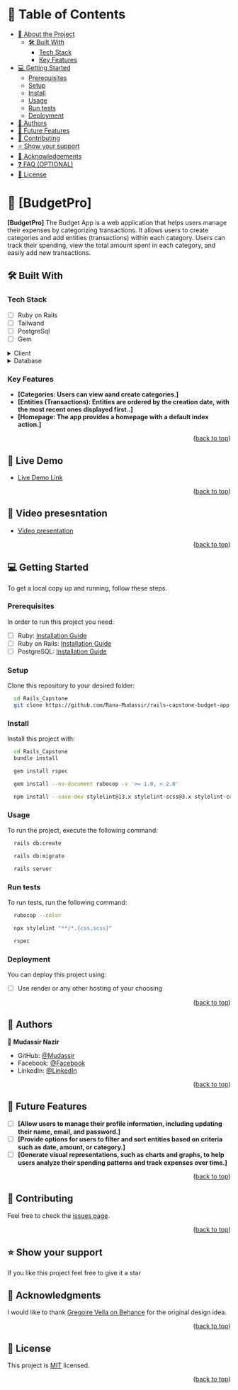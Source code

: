 <a name="readme-top"></a>

# 📗 Table of Contents

- [📖 About the Project](#about-project)
  - [🛠 Built With](#built-with)
    - [Tech Stack](#tech-stack)
    - [Key Features](#key-features)
- [💻 Getting Started](#getting-started)
  - [Prerequisites](#prerequisites)
  - [Setup](#setup)
  - [Install](#install)
  - [Usage](#usage)
  - [Run tests](#run-tests)
  - [Deployment](#deployment)
- [👥 Authors](#authors)
- [🔭 Future Features](#future-features)
- [🤝 Contributing](#contributing)
- [⭐️ Show your support](#support)
- [🙏 Acknowledgements](#acknowledgements)
- [❓ FAQ (OPTIONAL)](#faq)
- [📝 License](#license)

# 📖 [BudgetPro] <a name="about-project"></a>


**[BudgetPro]** The Budget App is a web application that helps users manage their expenses by categorizing transactions. It allows users to create categories and add entities (transactions) within each category. Users can track their spending, view the total amount spent in each category, and easily add new transactions.

## 🛠 Built With <a name="built-with"></a>

### Tech Stack <a name="tech-stack"></a>

- [ ] Ruby on Rails
- [ ] Tailwand
- [ ] PostgreSql
- [ ] Gem

<details>
  <summary>Client</summary>
  <ul>
    <li><a href="https://rubyonrails.org/">Ruby on Rails</a></li>
  </ul>
</details>

<details>
<summary>Database</summary>
  <ul>
    <li><a href="https://www.postgresql.org/">PostgreSQL</a></li>
  </ul>
</details>

### Key Features <a name="key-features"></a>

- **[Categories: Users can view aand create categories.]**
- **[Entities (Transactions): Entities are ordered by the creation date, with the most recent ones displayed first..]**
- **[Homepage: The app provides a homepage with a default index action.]**

<p align="right">(<a href="#readme-top">back to top</a>)</p>

## 🚀 Live Demo <a name="live-demo"></a>

- [Live Demo Link](https://budget-app-2038.onrender.com/)

<p align="right">(<a href="#readme-top">back to top</a>)</p>

## 🎥 Video presesntation <a name="video-demo"></a>

- [Video presentation]()

<p align="right">(<a href="#readme-top">back to top</a>)</p>

## 💻 Getting Started <a name="getting-started"></a>

To get a local copy up and running, follow these steps.

### Prerequisites

In order to run this project you need:

- [ ] Ruby: [Installation Guide](https://www.ruby-lang.org/en/documentation/installation/)
- [ ] Ruby on Rails: [Installation Guide](https://guides.rubyonrails.org/getting_started.html#installing-rails)
- [ ] PostgreSQL: [Installation Guide](https://www.postgresql.org/docs/)

### Setup

Clone this repository to your desired folder:

```sh
  cd Rails_Capstone
  git clone https://github.com/Rana-Mudassir/rails-capstone-budget-app.git
```

### Install

Install this project with:

```sh
  cd Rails_Capstone
  bundle install
```
```sh
  gem install rspec
```
```sh
  gem install --no-document rubocop -v '>= 1.0, < 2.0'
```
```sh
  npm install --save-dev stylelint@13.x stylelint-scss@3.x stylelint-config-standard@21.x stylelint-csstree-validator@1.x
```

### Usage

To run the project, execute the following command:

```sh
  rails db:create
```
```sh
  rails db:migrate
```
```sh
  rails server
```

### Run tests

To run tests, run the following command:

```sh
  rubocop --color
```
```sh
  npx stylelint "**/*.{css,scss}"
```
```sh
  rspec
```
### Deployment

You can deploy this project using:

- [ ] Use render or any other hosting of your choosing

<p align="right">(<a href="#readme-top">back to top</a>)</p>

## 👥 Authors <a name="authors"></a>

👤 **Mudassir Nazir**

- GitHub: [@Mudassir](https://github.com/Rana-Mudassir)
- Facebook: [@Facebook](https://www.facebook.com/rana.mudasir.142)
- LinkedIn: [@LinkedIn](https://www.linkedin.com/in/mudassir-nazir/)
  

<p align="right">(<a href="#readme-top">back to top</a>)</p>

## 🔭 Future Features <a name="future-features"></a>

- [ ] **[Allow users to manage their profile information, including updating their name, email, and password.]**
- [ ] **[Provide options for users to filter and sort entities based on criteria such as date, amount, or category.]**
- [ ] **[Generate visual representations, such as charts and graphs, to help users analyze their spending patterns and track expenses over time.]**

<p align="right">(<a href="#readme-top">back to top</a>)</p>

## 🤝 Contributing <a name="contributing"></a>

Feel free to check the [issues page](https://github.com/Rana-Mudassir/rails-capstone-budget-app/issues).

<p align="right">(<a href="#readme-top">back to top</a>)</p>

## ⭐️ Show your support <a name="support"></a>

If you like this project feel free to give it a star
## 🙏 Acknowledgments <a name="acknowledgements"></a>

I would like to thank [Gregoire Vella on Behance](https://www.behance.net/gregoirevella) for the original design idea.

<p align="right">(<a href="#readme-top">back to top</a>)</p>

## 📝 License <a name="license"></a>

This project is [MIT](https://github.com/Rana-Mudassir/rails-capstone-budget-app/blob/dev/LICENSE) licensed.

<p align="right">(<a href="#readme-top">back to top</a>)</p>